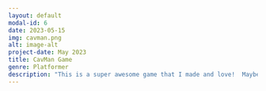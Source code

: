 ```yaml
---
layout: default
modal-id: 6
date: 2023-05-15
img: cavman.png
alt: image-alt
project-date: May 2023
title: CavMan Game
genre: Platformer
description: "This is a super awesome game that I made and love!  Maybe I'll finish it someday!  Download at <a href='http://cs4730.games/games/CavMan.zip'>http://cs4730.games/games/CavMan.zip</a>!  Only works on Windows!  Because reasons!"
---
```

